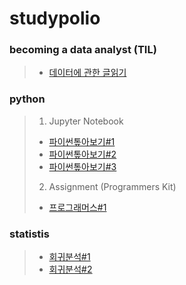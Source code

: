 # studypolio
### becoming a data analyst (TIL)
> - [데이터에 관한 글읽기](https://velog.io/@sunjoo)

### python
> 1. Jupyter Notebook
> - [파이썬톺아보기#1](py_grammer_1.html)
> - [파이썬톺아보기#2](py_grammer_2.html)
> - [파이썬톺아보기#3](py_grammer_3_1.html)
> 2. Assignment (Programmers Kit)
> - [프로그래머스#1](assignment_1.html)

### statistis
> - [회귀분석#1](Regression_1.html)
> - [회귀분석#2](Regression_2.html)
